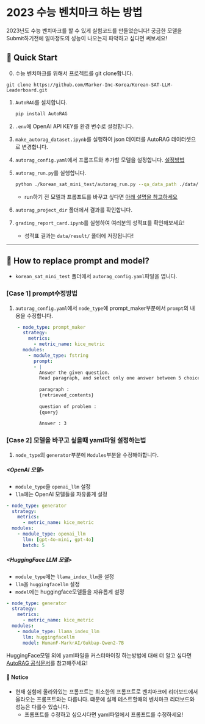 # 2023 수능 벤치마크 하는 방법

2023년도 수능 벤치마크를 할 수 있게 실험코드를 만들었습니다! 
궁금한 모델을 Submit하기전에 얼마정도의 성능이 나오는지 파악하고 싶다면 써보세요!

## 🏁 Quick Start
0. 수능 벤치마크를 위해서 프로젝트를 git clone합니다.

```git clone https://github.com/Marker-Inc-Korea/Korean-SAT-LLM-Leaderboard.git```

1. `AutoRAG`를 설치합니다.
    ```bash
    pip install AutoRAG
   ```
2. `.env`에 OpenAI API KEY를 환경 변수로 설정합니다.
3. `make_autorag_dataset.ipynb`를 실행하여 json 데이터를 AutoRAG 데이터셋으로 변경합니다.
4. `autorag_config.yaml`에서 프롬프트와 추가할 모델을 설정합니다. [설정방법](https://github.com/minsing-jin/Korean-SAT-LLM-Leaderboard/blob/main/korean_sat_mini_test/Kor_manual.md#-how-to-replace-prompt-and-model)
5. `autorag_run.py`를 실행합니다.
    ```bash
    python ./korean_sat_mini_test/autorag_run.py --qa_data_path ./data/autorag/qa_2023.parquet --corpus_data_path ./data/autorag/corpus_2023.parquet
    ```
   - run하기 전 모델과 프롬프트를 바꾸고 싶다면 [아래 설명을 참고하세요](https://github.com/minsing-jin/Korean-SAT-LLM-Leaderboard/blob/main/korean_sat_mini_test/Kor_manual.md#-how-to-replace-prompt-and-model)

6. `autorag_project_dir` 폴더에서 결과를 확인합니다.
7. `grading_report_card.ipynb`를 실행하여 여러분의 성적표를 확인해보세요!
   - 성적표 결과는 `data/result/` 폴더에 저장됩니다!
---


## 🤷 How to replace prompt and model?
- `korean_sat_mini_test` 폴더에서 `autorag_config.yaml`파일을 엽니다.

### [Case 1] prompt수정방법
1. `autorag_config.yaml`에서 `node_type`에 prompt_maker부분에서 `prompt`의 내용을 수정합니다.

```yaml
    - node_type: prompt_maker
      strategy:
        metrics:
          - metric_name: kice_metric
      modules:
        - module_type: fstring
          prompt:
          - |            
            Answer the given question.
            Read paragraph, and select only one answer between 5 choices.
            
            paragraph :
            {retrieved_contents}
            
            question of problem :
            {query}
            
            Answer : 3
```

### [Case 2] 모델을 바꾸고 싶을때 yaml파일 설정하는법
1. `node_type`의 `generator`부분에 `Modules`부분을 수정해야합니다. 

##### <OpenAI 모델>
- `module_type`을 `openai_llm` 설정
- `llm`에는 OpenAI 모델들을 자유롭게 설정
```yaml
- node_type: generator
  strategy:
    metrics:
      - metric_name: kice_metric
  modules:
    - module_type: openai_llm
      llm: [gpt-4o-mini, gpt-4o]
      batch: 5
```

##### <HuggingFace LLM 모델>
- `module_type`에는 `llama_index_llm`을 설정
- `llm`을 `huggingfacellm` 설정
- `model`에는 huggingface모델들을 자유롭게 설정

```yaml
- node_type: generator
  strategy:
    metrics:
      - metric_name: kice_metric
  modules:
    - module_type: llama_index_llm
      llm: huggingfacellm
      model: HumanF-MarkrAI/Gukbap-Qwen2-7B
```
HuggingFace모델 외에 yaml파일을 커스터마이징 하는방법에 대해 더 알고 싶다면 [AutoRAG 공식문서](https://docs.auto-rag.com/local_model.html)를 참고해주세요!



#### 📒 Notice
- 현재 실험에 올라와있는 프롬프트는 최소한의 프롬프트로 벤치마크에 리더보드에서 올라오는 프롬프트와는 다릅니다. 떄문에 실제 테스트할때의 벤치마크 리더보드와 성능은 다를수 있습니다.
  - 프롬프트를 수정하고 싶으시다면 yaml파일에서 프롬프트를 수정하세요!
